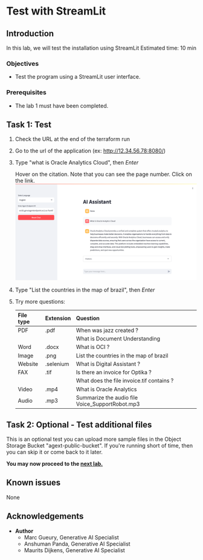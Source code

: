 # Test with StreamLit

## Introduction
In this lab, we will test the installation using StreamLit
Estimated time: 10 min

### Objectives

- Test the program using a StreamLit user interface.

### Prerequisites
- The lab 1 must have been completed.

## Task 1: Test

1. Check the URL at the end of the terraform run
    
1. Go to the url of the application (ex: http://12.34.56.78:8080/)
   
1. Type "what is Oracle Analytics Cloud", then *Enter*

    Hover on the citation. Note that you can see the page number. Click on the link.
    ![Test Jazz](images/streamlit.png)    

1. Type "List the countries in the map of brazil", then *Enter*

1. Try more questions:

    | File type | Extension | Question                                          |
    | ----------| --------- | ------------------------------------------------- |
    | PDF       | .pdf      | When was jazz created ?                           |
    |           |           | What is Document Understanding                    |
    | Word      | .docx     | What is OCI ?                                     |
    | Image     | .png      | List the countries in the map of brazil           |
    | Website   | .selenium | What is Digital Assistant ?                       |
    | FAX       | .tif      | Is there an invoice for Optika ?                  | 
    |           |           | What does the file invoice.tif contains ?         |
    | Video     | .mp4      | What is Oracle Analytics                          | 
    | Audio     | .mp3      | Summarize the audio file Voice_SupportRobot.mp3   | 


## Task 2: Optional - Test additional files
This is an optional test you can upload more sample files in the Object Storage Bucket "agext-public-bucket". If you're running short of time, then you can skip it or come back to it later.

**You may now proceed to the [next lab.](#next)**

## Known issues

None

## Acknowledgements

- **Author**
    - Marc Gueury, Generative AI Specialist
    - Anshuman Panda, Generative AI Specialist
    - Maurits Dijkens, Generative AI Specialist

